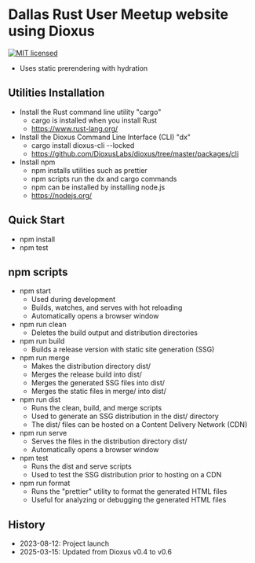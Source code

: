 # Dallas Rust User Meetup website using Dioxus

[![MIT licensed][mit-badge]][mit-url]

[mit-badge]: https://img.shields.io/badge/license-MIT-blue.svg
[mit-url]: https://github.com/dallasrust/website-dioxus/blob/main/LICENSE.txt

- Uses static prerendering with hydration

## Utilities Installation

- Install the Rust command line utility "cargo"
  - cargo is installed when you install Rust
  - https://www.rust-lang.org/
- Install the Dioxus Command Line Interface (CLI) "dx"
  - cargo install dioxus-cli --locked
  - https://github.com/DioxusLabs/dioxus/tree/master/packages/cli
- Install npm
  - npm installs utilities such as prettier
  - npm scripts run the dx and cargo commands
  - npm can be installed by installing node.js
  - https://nodejs.org/

## Quick Start

- npm install
- npm test

## npm scripts

- npm start
  - Used during development
  - Builds, watches, and serves with hot reloading
  - Automatically opens a browser window
- npm run clean
  - Deletes the build output and distribution directories
- npm run build
  - Builds a release version with static site generation (SSG)
- npm run merge
  - Makes the distribution directory dist/
  - Merges the release build into dist/
  - Merges the generated SSG files into dist/
  - Merges the static files in merge/ into dist/
- npm run dist
  - Runs the clean, build, and merge scripts
  - Used to generate an SSG distribution in the dist/ directory
  - The dist/ files can be hosted on a Content Delivery Network (CDN)
- npm run serve
  - Serves the files in the distribution directory dist/
  - Automatically opens a browser window
- npm test
  - Runs the dist and serve scripts
  - Used to test the SSG distribution prior to hosting on a CDN
- npm run format
  - Runs the "prettier" utility to format the generated HTML files
  - Useful for analyzing or debugging the generated HTML files

## History

- 2023-08-12: Project launch
- 2025-03-15: Updated from Dioxus v0.4 to v0.6
